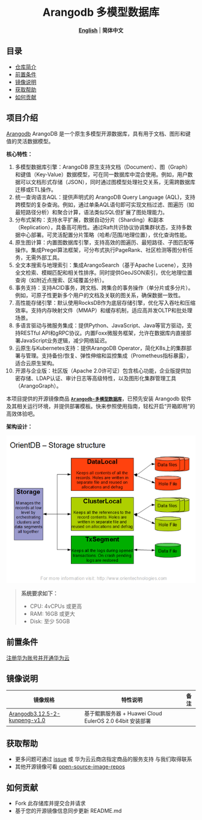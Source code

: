 <p align="center">
  <h1 align="center">Arangodb 多模型数据库</h1>
  <p align="center">
    <a href="README.md"><strong>English</strong></a> | <strong>简体中文</strong>
  </p>
</p>

## 目录

- [仓库简介](#项目介绍)
- [前置条件](#前置条件)
- [镜像说明](#镜像说明)
- [获取帮助](#获取帮助)
- [如何贡献](#如何贡献)

## 项目介绍
‌[Arangodb‌](https://github.com/arangodb/arangodb) ArangoDB 是一个原生多模型开源数据库，具有用于文档、图形和键值的灵活数据模型。

**核心特性：**
1. 多模型数据库引擎：ArangoDB 原生支持文档（Document）、图（Graph）和键值（Key-Value）数据模型，可在同一数据库中混合使用。例如，用户数据可以文档形式存储（JSON），同时通过图模型处理社交关系，无需跨数据库迁移或ETL操作。
2. 统一查询语言AQL：提供声明式的 ArangoDB Query Language (AQL)，支持跨模型的复杂查询。例如，通过单条AQL语句即可实现文档过滤、图遍历（如最短路径分析）和聚合计算，语法类似SQL但扩展了图处理能力。
3. 分布式架构：支持水平扩展，数据自动分片（Sharding）和副本（Replication），具备高可用性。通过Raft共识协议协调集群状态，支持多数据中心部署。可灵活配置分片策略（哈希/范围/地理位置），优化查询性能。
4. 原生图计算：内置图数据库引擎，支持高效的图遍历、最短路径、子图匹配等操作。集成Pregel算法框架，可分布式执行PageRank、社区检测等图分析任务，无需外部工具。
5. 全文本搜索与地理索引：集成ArangoSearch（基于Apache Lucene），支持全文检索、模糊匹配和相关性排序。同时提供GeoJSON索引，优化地理位置查询（如附近点搜索、区域覆盖分析）。
6. 事务支持：支持ACID事务，跨文档、跨集合的事务操作（单分片或多分片）。例如，可原子性更新多个用户的文档及关联的图关系，确保数据一致性。
7. 高性能存储引擎：默认使用RocksDB作为底层存储引擎，优化写入吞吐和压缩效率。支持内存映射文件（MMAP）和缓存机制，适应高并发OLTP和批处理场景。
8. 多语言驱动与微服务集成：提供Python、JavaScript、Java等官方驱动，支持RESTful API和gRPC协议。内置Foxx微服务框架，允许在数据库内直接部署JavaScript业务逻辑，减少网络延迟。
9. 云原生与Kubernetes支持：提供ArangoDB Operator，简化K8s上的集群部署与管理。支持备份/恢复、弹性伸缩和监控集成（Prometheus指标暴露），适合云原生架构。
10. 开源与企业版：社区版（Apache 2.0许可证）包含核心功能，企业版提供加密存储、LDAP认证、审计日志等高级特性，以及图形化集群管理工具（ArangoGraph）。

本项目提供的开源镜像商品 [**`Arangodb-多模型数据库`**](https://marketplace.huaweicloud.com/hidden/contents/7d872a9d-47fa-4b47-9509-440d7700f1f8#productid=OFFI1166672361089519616)，已预先安装 Arangodb 软件及其相关运行环境，并提供部署模板。快来参照使用指南，轻松开启“开箱即用”的高效体验吧。

**架构设计：**

![](./images/img.png)

> **系统要求如下：**
> - CPU: 4vCPUs 或更高
> - RAM: 16GB 或更大
> - Disk: 至少 50GB

## 前置条件
[注册华为账号并开通华为云](https://support.huaweicloud.com/usermanual-account/account_id_001.html)

## 镜像说明

| 镜像规格                                                                                                                                          | 特性说明 | 备注 |
|-----------------------------------------------------------------------------------------------------------------------------------------------| --- | --- |
| [Arangodb3.12.5-2-kunpeng-v1.0](https://github.com/HuaweiCloudDeveloper/arangodb-image/tree/Arangodb3.12.5-2-kunpeng-v1.0?tab=readme-ov-file) | 基于鲲鹏服务器 + Huawei Cloud EulerOS 2.0 64bit 安装部署 |  |

## 获取帮助
- 更多问题可通过 [issue](https://github.com/HuaweiCloudDeveloper/arangodb-image/issues) 或 华为云云商店指定商品的服务支持 与我们取得联系
- 其他开源镜像可看 [open-source-image-repos](https://github.com/HuaweiCloudDeveloper/open-source-image-repos)

## 如何贡献
- Fork 此存储库并提交合并请求
- 基于您的开源镜像信息同步更新 README.md